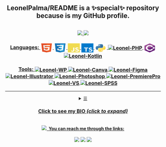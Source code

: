 <div align="center"> <h2>LeonelPalma/README is a ✨special✨ repository because is my GitHub profile. </h2></div>
<br>
<div align="center">
  <a href="https://github.com/LeonelPalma">
  <img height="180em" src="https://github-readme-stats.vercel.app/api?username=LeonelPalma&show_icons=true&theme=tokyonight&include_all_commits=true&count_private=true"/>
  <img height="180em" src="https://github-readme-stats.vercel.app/api/top-langs/?username=LeonelPalma&layout=compact&langs_count=7&theme=tokyonight"/>
</div>
  
<div style="display: inline_block" align="center"> <h3><b><u>Languages:</u></b>
    <img align="center" alt="Leonel-HTML" height="30" width="40" src="https://raw.githubusercontent.com/devicons/devicon/master/icons/html5/html5-original.svg">
    <img align="center" alt="Leonel-CSS" height="30" width="40" src="https://raw.githubusercontent.com/devicons/devicon/master/icons/css3/css3-original.svg">
    <img align="center" alt="Leonel-Js" height="30" width="40" src="https://raw.githubusercontent.com/devicons/devicon/master/icons/javascript/javascript-plain.svg">
    <img align="center" alt="Leonel-Ts" height="30" width="40" src="https://raw.githubusercontent.com/devicons/devicon/master/icons/typescript/typescript-plain.svg">
    <img align="center" alt="Leonel-Python" height="30" width="40" src="https://raw.githubusercontent.com/devicons/devicon/master/icons/python/python-original.svg">
    <img align="center" alt="Leonel-PHP" height="30" width="40" src="https://cdn.jsdelivr.net/gh/devicons/devicon/icons/php/php-original.svg">
    <img align="center" alt="Leonel-Csharp" height="30" width="40" src="https://raw.githubusercontent.com/devicons/devicon/master/icons/csharp/csharp-original.svg">
    <img align="center" alt="Leonel-Kotlin" height="30" width="40" src="https://cdn.jsdelivr.net/gh/devicons/devicon/icons/kotlin/kotlin-original.svg">
</div>
  
  <div style="display: inline_block" align="center"> <h3><b><u>Tools:</u></b>
  <img align="center" alt="Leonel-WP" height="30" width="40" src="https://cdn.jsdelivr.net/gh/devicons/devicon/icons/wordpress/wordpress-original.svg" />
  <img align="center" alt="Leonel-Canva" height="30" width="40" src="https://cdn.jsdelivr.net/gh/devicons/devicon/icons/canva/canva-original.svg" />
  <img align="center" alt="Leonel-Figma" height="30" width="40" src="https://cdn.jsdelivr.net/gh/devicons/devicon/icons/figma/figma-original.svg" />
  <img align="center" alt="Leonel-Illustrator" height="30" width="40" src="https://cdn.jsdelivr.net/gh/devicons/devicon/icons/illustrator/illustrator-plain.svg" />
  <img align="center" alt="Leonel-Photoshop" height="30" width="40" src="https://cdn.jsdelivr.net/gh/devicons/devicon/icons/photoshop/photoshop-plain.svg" />
  <img align="center" alt="Leonel-PremierePro" height="30" width="40" src="https://cdn.jsdelivr.net/gh/devicons/devicon/icons/premierepro/premierepro-plain.svg" />
  <img align="center" alt="Leonel-VS" height="30" width="40" src="https://cdn.jsdelivr.net/gh/devicons/devicon/icons/visualstudio/visualstudio-plain.svg" />
  <img align="center" alt="Leonel-SPSS" height="30" width="40" src="https://cdn.jsdelivr.net/gh/devicons/devicon/icons/spss/spss-original.svg" />
</div>
   
<hr>

<details align="center">
  <summary><samp>&#9776;</samp> <h3>Click to see my BIO <i>(click to expand)</i></h3></summary>

<h4 align="left"> 👋 Hi, I’m @LeonelPalma. </h4>

<h4 align="left"> 💙 My passions and hobbies are listening to songs and playing acoustic guitar, reading fiction and nonfiction books and writing about subjects of interest to me, drawing, photography, cooking and eating diverse gastronomy, exploring, traveling and doing road trips, experiencing new experiences and volunteering. I value empathy and good manners very much.</h4>

<h4 align="left"> 🏆 I've experience as a web designer & developer, as a digital marketeer, as a translator and proofreader (Portuguese, English, French, Spanish), as a UI/UX designer and as a cryptoasset trader. And I'm a Lifeguard, a Ambassador and a Networker.</h4>

<h4 align="left"> 👀 I’m interested in specific areas of the sectors of activity of Information Technologies and Services, Financial Services, Banking and Insurance, such as Digital Transformation, Management Consulting, Business Solutions, Artificial Intelligence, Business Intelligence & Analytics, Cybersecurity and, Project Management and Risk Management.</h4>

<h4 align="left"> 🌱 I’m currently learning how to use the most varied resources of AI technology and am learning React Native, Node.js and Angular.js.</h4>

<h4 align="left"> 💞️ I’m looking to collaborate on ...</h4>
</p></details>
    
<div align="center">
<h4><img src="https://github.com/SP-XD/SP-XD/blob/main/images/letterbox.gif?raw=true" width="25"/> &nbsp;You can reach me through the links:</h4>  <a href="https://www.linkedin.com/in/leonelpalma" target="_blank"><img src="https://img.shields.io/badge/-LinkedIn-%230077B5?style=for-the-badge&logo=linkedin&logoColor=white" target="_blank"></a>  <a href = "mailto:leonelbpalma@gmail.com"><img src="https://img.shields.io/badge/-Gmail-%23333?style=for-the-badge&logo=gmail&logoColor=white" target="_blank"></a>  <a href="https://discord.gg/#4410" target="_blank"><img src="https://img.shields.io/badge/Discord-7289DA?style=for-the-badge&logo=discord&logoColor=white" target="_blank"></a>

<!-- <br> <div align="center"> ![](https://komarev.com/ghpvc/?username=LeonelPalma&style=plastic&color=orange&label=PROFILE+VIEWS) -->
 
<!---
LeonelPalma/Who_am_I is a ✨ special ✨ repository because its `README.md` (this file) appears on your GitHub profile.
You can click the Preview link to take a look at your changes.
--->
